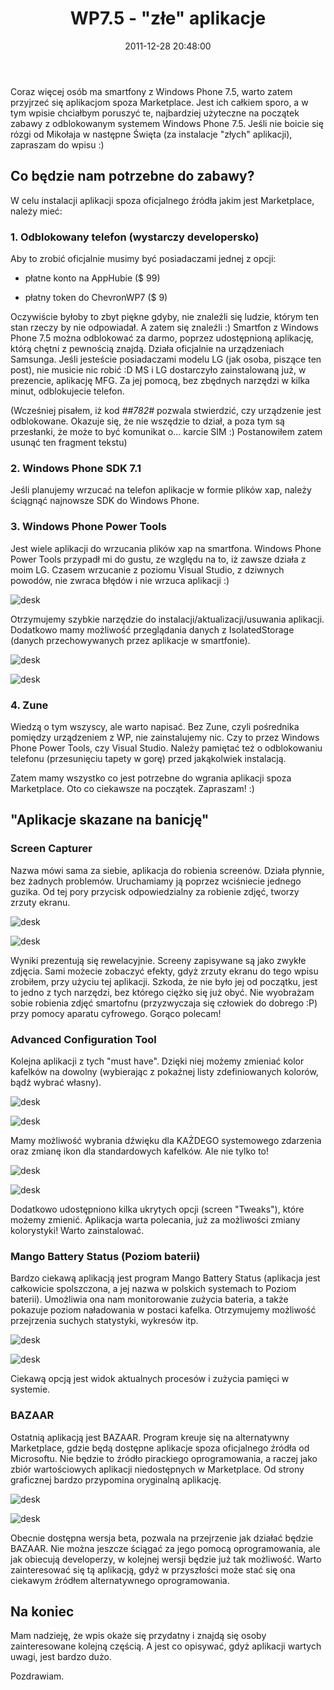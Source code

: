 ﻿---
layout:     post
title:      WP7.5 - &quot;złe&quot; aplikacje
date:       2011-12-28 20:48:00
summary:    Coraz więcej osób ma smartfony z Windows Phone 7.5, warto zatem przyjrzeć się aplikacjom spoza Marketplace. Jest ich całkiem sporo, a w tym wpisie chciałbym poruszyć te, najbardziej użyteczne na początek zabawy z odblokowanym systemem Windows Phone 7.5. Jeśli nie boicie się rózgi od Mikołaja w nastę...
categories: sprzęt porady urządzenia mobilne
---



Coraz więcej osób ma smartfony z Windows Phone 7.5, warto zatem przyjrzeć się aplikacjom spoza Marketplace. Jest ich całkiem sporo, a w tym wpisie chciałbym poruszyć te, najbardziej użyteczne na początek zabawy z odblokowanym systemem Windows Phone 7.5. Jeśli nie boicie się rózgi od Mikołaja w następne Święta (za instalacje &quot;złych&quot; aplikacji), zapraszam do wpisu :)



## Co będzie nam potrzebne do zabawy?




W celu instalacji aplikacji spoza oficjalnego źródła jakim jest Marketplace, należy mieć:



### 1. Odblokowany telefon (wystarczy developersko)



Aby to zrobić oficjalnie musimy być posiadaczami jednej z opcji:


  * płatne konto na AppHubie ($ 99)



  * płatny token do ChevronWP7 ($ 9)


Oczywiście byłoby to zbyt piękne gdyby, nie znaleźli się ludzie, którym ten stan rzeczy by nie odpowiadał. A zatem się znaleźli :) Smartfon z Windows Phone 7.5 można odblokować za darmo, poprzez udostępnioną aplikację, którą chętni z pewnością znajdą. Działa oficjalnie na urządzeniach Samsunga. Jeśli jesteście posiadaczami modelu LG (jak osoba, piszące ten post), nie musicie nic robić :D MS i LG dostarczyło zainstalowaną już, w prezencie, aplikację MFG. Za jej pomocą, bez zbędnych narzędzi w kilka minut, odblokujecie telefon. 

(Wcześniej pisałem, iż kod  *##782#*  pozwala stwierdzić, czy urządzenie jest odblokowane. Okazuje się, że nie wszędzie to dział, a poza tym są przesłanki, że może to być komunikat o... karcie SIM :) Postanowiłem zatem usunąć ten fragment tekstu)



### 2. Windows Phone SDK 7.1

 

Jeśli planujemy wrzucać na telefon aplikacje w formie plików xap, należy ściągnąć najnowsze SDK do Windows Phone.



### 3. Windows Phone Power Tools 

 

Jest wiele aplikacji do wrzucania plików xap na smartfona. Windows Phone Power Tools przypadł mi do gustu, ze względu na to, iż zawsze działa z moim LG. Czasem wrzucanie z poziomu Visual Studio, z dziwnych powodów, nie zwraca błędów i nie wrzuca aplikacji :)



![desk](https://raw.githubusercontent.com/djfoxer/djfoxer.github.io/master/_img/2011-12-28-_155_/g_-_608x405_-_-_29541x20111228193251_0.png)



Otrzymujemy szybkie narzędzie do instalacji/aktualizacji/usuwania aplikacji. Dodatkowo mamy możliwość przeglądania danych z IsolatedStorage (danych przechowywanych przez aplikacje w smartfonie).



![desk](https://raw.githubusercontent.com/djfoxer/djfoxer.github.io/master/_img/2011-12-28-_155_/g_-_608x405_-_-_29541x20111228193334_0.png)




![desk](https://raw.githubusercontent.com/djfoxer/djfoxer.github.io/master/_img/2011-12-28-_155_/g_-_608x405_-_-_29541x20111228193452_0.png)





### 4. Zune

 

Wiedzą o tym wszyscy, ale warto napisać. Bez Zune, czyli pośrednika pomiędzy urządzeniem z WP, nie zainstalujemy nic. Czy to przez Windows Phone Power Tools, czy Visual Studio. Należy pamiętać też o odblokowaniu telefonu (przesunięciu tapety w gorę) przed jakąkolwiek instalacją.

Zatem mamy wszystko co jest potrzebne do wgrania aplikacji spoza Marketplace. Oto co ciekawsze na początek. Zapraszam! :)



## &quot;Aplikacje skazane na banicję&quot;





### Screen Capturer



Nazwa mówi sama za siebie, aplikacja do robienia screenów. Działa płynnie, bez żadnych problemów. Uruchamiamy ją poprzez wciśniecie jednego guzika. Od tej pory przycisk odpowiedzialny za robienie zdjęć, tworzy zrzuty ekranu. 



![desk](https://raw.githubusercontent.com/djfoxer/djfoxer.github.io/master/_img/2011-12-28-_155_/g_-_608x405_-_-_29541x20111228194713_0.png)




![desk](https://raw.githubusercontent.com/djfoxer/djfoxer.github.io/master/_img/2011-12-28-_155_/g_-_608x405_-_-_29541x20111228195842_0.png)



Wyniki prezentują się rewelacyjnie. Screeny zapisywane są jako zwykłe zdjęcia. Sami możecie zobaczyć efekty, gdyż zrzuty ekranu do tego wpisu zrobiłem, przy użyciu tej aplikacji.
Szkoda, że nie było jej od początku, jest to jedno z tych narzędzi, bez którego ciężko się już obyć. Nie wyobrażam sobie robienia zdjęć smartofnu (przyzwyczaja się człowiek do dobrego :P) przy pomocy aparatu cyfrowego. Gorąco polecam!



### Advanced Configuration Tool

 

Kolejna aplikacji z tych &quot;must have&quot;. Dzięki niej możemy zmieniać kolor kafelków na dowolny (wybierając z pokaźnej listy zdefiniowanych kolorów, bądź wybrać własny). 




![desk](https://raw.githubusercontent.com/djfoxer/djfoxer.github.io/master/_img/2011-12-28-_155_/g_-_608x405_-_-_29541x20111228200539_0.png)




![desk](https://raw.githubusercontent.com/djfoxer/djfoxer.github.io/master/_img/2011-12-28-_155_/g_-_608x405_-_-_29541x20111228200559_0.png)



Mamy możliwość wybrania dźwięku dla KAŻDEGO systemowego zdarzenia oraz zmianę ikon dla standardowych kafelków. Ale nie tylko to!



![desk](https://raw.githubusercontent.com/djfoxer/djfoxer.github.io/master/_img/2011-12-28-_155_/g_-_608x405_-_-_29541x20111228200610_0.png)




![desk](https://raw.githubusercontent.com/djfoxer/djfoxer.github.io/master/_img/2011-12-28-_155_/g_-_608x405_-_-_29541x20111228200539_0.png)



Dodatkowo udostępniono kilka ukrytych opcji (screen &quot;Tweaks&quot;), które możemy zmienić.
Aplikacja warta polecania, już za możliwości zmiany kolorystyki! Warto zainstalować.



### Mango Battery Status (Poziom baterii)



Bardzo ciekawą aplikacją jest program Mango Battery Status (aplikacja jest całkowicie spolszczona, a jej nazwa w polskich systemach to Poziom baterii). Umożliwia ona nam monitorowanie zużycia bateria, a także pokazuje poziom naładowania w postaci kafelka. Otrzymujemy możliwość przejrzenia suchych statystyki, wykresów itp.




![desk](https://raw.githubusercontent.com/djfoxer/djfoxer.github.io/master/_img/2011-12-28-_155_/g_-_608x405_-_-_29541x20111228202532_0.png)




![desk](https://raw.githubusercontent.com/djfoxer/djfoxer.github.io/master/_img/2011-12-28-_155_/g_-_608x405_-_-_29541x20111228202546_0.png)



Ciekawą opcją jest widok aktualnych procesów i zużycia pamięci w systemie. 



### BAZAAR



Ostatnią aplikacją jest BAZAAR. Program kreuje się na alternatywny Marketplace, gdzie będą dostępne aplikacje spoza oficjalnego źródła od Microsoftu. Nie będzie to źródło pirackiego oprogramowania, a raczej jako zbiór wartościowych aplikacji niedostępnych w Marketplace. Od strony graficznej bardzo przypomina oryginalną aplikację.



![desk](https://raw.githubusercontent.com/djfoxer/djfoxer.github.io/master/_img/2011-12-28-_155_/g_-_608x405_-_-_29541x20111228203019_0.png)




![desk](https://raw.githubusercontent.com/djfoxer/djfoxer.github.io/master/_img/2011-12-28-_155_/g_-_608x405_-_-_29541x20111228203033_0.png)



Obecnie dostępna wersja beta, pozwala na przejrzenie jak działać będzie BAZAAR. Nie można jeszcze ściągać za jego pomocą oprogramowania, ale jak obiecują developerzy, w kolejnej wersji będzie już tak możliwość. Warto zainteresować się  tą aplikacją, gdyż w przyszłości może stać się ona ciekawym źródłem alternatywnego oprogramowania.




## Na koniec



Mam nadzieję, że wpis okaże się przydatny i znajdą się osoby zainteresowane kolejną częścią. A jest co opisywać, gdyż aplikacji wartych uwagi, jest bardzo dużo.

Pozdrawiam.